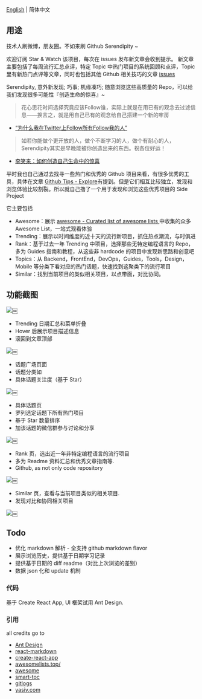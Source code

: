 [English](./blob/master/README-en.md) | 简体中文

## 用途

技术人刷微博，朋友圈。不如来刷 Github Serendipity ~

欢迎订阅 Star & Watch 该项目，每次在 issues 发布新文章会收到提示。
新文章主要包括了每周流行汇总点评，特定 Topic 中热门项目的系统回顾和点评，Topic 里有新热门点评等文章，同时也包括其他 Github 相关技巧的文章 [issues](https://github.com/github-serendipity/github-serendipity.github.io/issues)

Serendipity, 意外新发现; 巧事; 机缘凑巧; 随意浏览这些高质量的 Repo，可以给我们发现很多可能性『创造生命的惊喜』~

> 花心思花时间选择究竟应该Follow谁，实际上就是在用已有的观念去过滤信息——换言之，就是用自己已有的观念给自己搭建一个新的牢房

- [“为什么我在Twitter上Follow所有Follow我的人”](http://wordpress.lixiaolai.com/archives/8779.html)

> 如若你能做个更开放的人，做个不断学习的人，做个有耐心的人，Serendipity其实是早晚能被你创造出来的东西。祝各位好运！

- [李笑来：如何创造自己生命中的惊喜]()


平时我也自己通过去找寻一些热门和优秀的 Github 项目来看，有很多优秀的工具，具体在文章 [Github Tips - Explore](./blob/master/github-explore-tips.md)有提到。但是它们相互比较独立，发现和浏览体验比较割裂。所以就自己撸了一个用于发现和浏览这些优秀项目的 Side Project

它主要包括

- Awesome：展示 [awesome - Curated list of awesome lists ](https://github.com/sindresorhus/awesome) 中收集的众多 Awesome List，一站式观看体验
- Trending：展示以时间维度的近十天的流行新项目，抓住热点潮流，与时俱进
- Rank：基于过去一年 Trending 中项目，选择那些无特定编程语言的 Repo，多为 Guides 指南和教程，从这些非 hardcode 的项目中发现新思路和创意吧
- Topics：从 Backend，FrontEnd，DevOps，Guides，Tools，Design，Mobile 等分类下看对应的热门话题，快速找到这聚类下的流行项目
- Similar：找到当前项目的类似相关项目，以点带面，对比协同。


## 功能截图

![](https://raw.githubusercontent.com/gaohailang/blog/master/source/gf17q1/media/14912956622191.jpg)￼


- Trending 日期汇总和菜单折叠
- Hover 后展示项目描述信息
- 滚回到文章顶部

![](https://raw.githubusercontent.com/gaohailang/blog/master/source/gf17q1/media/14912978442499.jpg)￼


- 话题广场页面
- 话题分类如
- 具体话题关注度（基于 Star）

![](https://raw.githubusercontent.com/gaohailang/blog/master/source/gf17q1/media/14912972594219.jpg)￼


- 具体话题页
- 罗列选定话题下所有热门项目
- 基于 Star 数量排序
- 加该话题的微信群参与讨论和分享

![](https://raw.githubusercontent.com/gaohailang/blog/master/source/gf17q1/media/14912974624939.jpg)￼


- Rank 页，选出近一年非特定编程语言的流行项目
- 多为 Readme 资料汇总和优秀文章指南等.
- Github, as not only code repository

![](https://raw.githubusercontent.com/gaohailang/blog/master/source/gf17q1/media/14912969678102.jpg)￼


- Similar 页，查看与当前项目类似的相关项目.
- 发现对比和协同相关项目

![](https://raw.githubusercontent.com/gaohailang/blog/master/source/gf17q1/media/14912968445752.jpg)￼



## Todo

- 优化 markdown 解析 - 全支持 github markdown flavor
- 展示浏览历史，提供基于日期学习记录
- 提供基于日期的 diff readme（对比上次浏览的差别）
- 数据 json 化和 update 机制


### 代码

基于 Create React App, UI 框架试用 Ant Design.

### 引用

all credits go to

- [Ant Design](https://ant.design)
- [react-markdown](https://github.com/rexxars/react-markdown)
- [create-react-app](https://github.com/facebookincubator/create-react-app)
- [awesomelists.top/](http://awesomelists.top/)
- [awesome](https://github.com/sindresorhus/awesome)
- [smart-toc](https://github.com/FallenMax/smart-toc)
- [gitlogs](gitlogs.com)
- [yasiv.com](yasiv.com/github)
